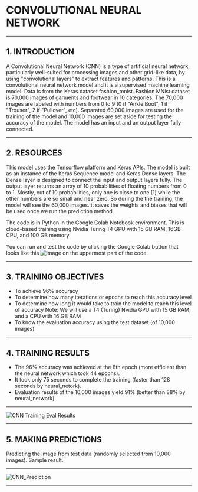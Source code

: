 # CONVOLUTIONAL NEURAL NETWORK

---

## 1. INTRODUCTION

A Convolutional Neural Network (CNN) is a type of artificial neural network, particularly well-suited for processing images and other grid-like data, by using "convolutional layers" to extract features and patterns. This is a convolutional neural network model and it is a supervised machine learning model. Data is from the Keras dataset fashion_mnist. Fashion MNist dataset is 70,000 images of  garments and footwear in 10 categories. The 70,000 images are labeled with numbers from 0 to 9 (0 if "Ankle Boot", 1 if "Trouser", 2 if "Pullover", etc). Separated 60,000 images are used for the training of the model and 10,000 images are set aside for testing the accuracy of the model. The model has an input and an output layer fully connected.

---

## 2. RESOURCES

This model uses the Tensorflow platform and Keras APIs. The model is built as an instance of the Keras Sequence model and Keras Dense layers. The Dense layer is designed to connect the input and output layers fully. The output layer returns an array of 10 probabilities of floating numbers from 0 to 1. Mostly, out of 10 probabilities, only one is close to one (1) while the other numbers are so small and near zero. So during the  the training, the model will see the 60,000 images. it saves the weights and biases that will be used once we run the prediction method.

The code is in Python in the Google Colab Notebook environment. This is cloud-based training using Nvidia Turing T4 GPU with 15 GB RAM, 16GB CPU, and 100 GB memory.

You can run and test the code by clicking the Google Colab button that looks like this ![image](https://github.com/user-attachments/assets/963229eb-1638-438d-a89d-6b4f9ae64af9)
on the uppermost part of the code. 

---

## 3. TRAINING OBJECTIVES

  - To achieve 96% accuracy
  - To determine how many iterations or epochs to reach this accuracy level
  - To determine how long it would take to train the model to reach this level of accuracy
      Note: We will use a T4 (Turing) Nvidia GPU with 15 GB RAM, and a CPU with 16 GB RAM
  - To know the evaluation accuracy using the test dataset (of 10,000 images)

---

## 4. TRAINING RESULTS

  - The 96% accuracy was achieved at the 8th epoch (more efficient than the neural network which took 44 epochs).
  - It took only 75 seconds to complete the training (faster than 128 seconds by neural_netork).
  - Evaluation results of the 10,000 images yield 91% (better than 88% by neural_network)

--- 

  ![CNN Training   Eval Results](https://github.com/user-attachments/assets/8e7edbff-ac17-4f65-b0ab-472810d21652)

---


## 5. MAKING PREDICTIONS


  Predicting the image from test data (randomly selected from 10,000 images). Sample result.

---  

   ![CNN_Prediction](https://github.com/user-attachments/assets/f95ede1a-5edf-4eb6-8118-6790b61fcd96)

---



  




